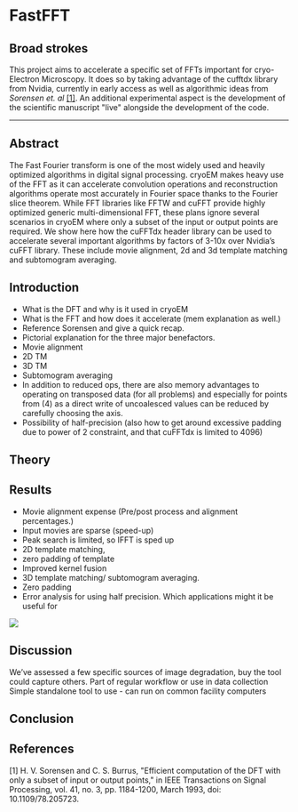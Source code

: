 # FastFFT

## Broad strokes

This project aims to accelerate a specific set of FFTs important for cryo-Electron Microscopy. It does so by taking advantage of the cufftdx library from Nvidia, currently in early access as well as algorithmic ideas from *Sorensen et. al* [[1]](#1). An additional experimental aspect is the development of the scientific manuscript "live" alongside the development of the code. 



---

## Abstract

The Fast Fourier transform is one of the most widely used and heavily optimized algorithms in digital signal processing. cryoEM makes heavy use of the FFT as it can accelerate convolution operations and reconstruction algorithms operate most accurately in Fourier space thanks to the Fourier slice theorem. While FFT libraries like FFTW and cuFFT provide highly optimized generic multi-dimensional FFT, these plans ignore several scenarios in cryoEM where only a subset of the input or output points are required. We show here how the cuFFTdx header library can be used to accelerate several important algorithms by factors of 3-10x over Nvidia’s cuFFT library. These include movie alignment, 2d and 3d template matching and subtomogram averaging.

## Introduction


- What is the DFT and why is it used in cryoEM
- What is the FFT and how does it accelerate (mem explanation as well.)
- Reference Sorensen and give  a quick recap.
- Pictorial explanation for the three major benefactors.
- Movie alignment
- 2D TM
- 3D TM
- Subtomogram averaging
- In addition to reduced ops, there are also memory advantages to operating on transposed data (for all problems) and especially for points from (4) as a direct write of uncoalesced values can be reduced by carefully choosing the axis.
- Possibility of half-precision (also how to get around excessive padding due to power of 2 constraint, and that cuFFTdx is limited to 4096)


## Theory

## Results

- Movie alignment expense (Pre/post process and alignment percentages.)
- Input movies are sparse (speed-up)
- Peak search is limited, so IFFT is sped up
- 2D template matching, 
- zero padding of template
- Improved kernel fusion
- 3D template matching/ subtomogram averaging.
- Zero padding
- Error analysis for using half precision. Which applications might it be useful for


<img src="https://render.githubusercontent.com/render/math?math=\sum_{n=0}^{N-1} e^{i \pi} = -1">

## Discussion

We’ve assessed a few specific sources of image degradation, buy the tool could capture others.
Part of regular workflow or use in data collection
Simple standalone tool to use - can run on common facility computers

## Conclusion

## References

<a id="1">[1]</a> 
H. V. Sorensen and C. S. Burrus, "Efficient computation of the DFT with only a subset of input or output points," in IEEE Transactions on Signal Processing, vol. 41, no. 3, pp. 1184-1200, March 1993, doi: 10.1109/78.205723.


